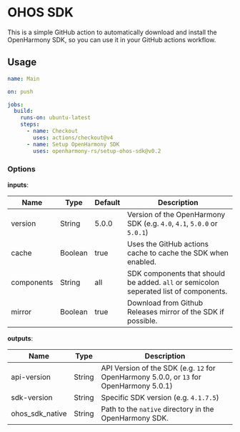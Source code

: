 # OHOS SDK

This is a simple GitHub action to automatically download and install the OpenHarmony SDK,
so you can use it in your GitHub actions workflow.

## Usage

```yaml
name: Main

on: push

jobs:
  build:
    runs-on: ubuntu-latest
    steps:
      - name: Checkout
        uses: actions/checkout@v4
      - name: Setup OpenHarmony SDK
        uses: openharmony-rs/setup-ohos-sdk@v0.2
```

### Options

**inputs**:

| Name       | Type    | Default | Description                                                                           |
|------------|---------|---------|---------------------------------------------------------------------------------------|
| version    | String  | 5.0.0   | Version of the OpenHarmony SDK (e.g. `4.0`, `4.1`, `5.0.0` or `5.0.1`)                |
| cache      | Boolean | true    | Uses the GitHub actions cache to cache the SDK when enabled.                          |
| components | String  | all     | SDK components that should be added. `all` or semicolon seperated list of components. |
| mirror     | Boolean | true    | Download from Github Releases mirror of the SDK if possible.                          |

**outputs**:


| Name            | Type   | Description                                                                             |
|-----------------|--------|-----------------------------------------------------------------------------------------|
| api-version     | String | API Version of the SDK (e.g. `12` for OpenHarmony 5.0.0, or `13` for OpenHarmony 5.0.1) |
| sdk-version     | String | Specific SDK version (e.g. `4.1.7.5`)                                                   |
| ohos_sdk_native | String | Path to the `native` directory in the OpenHarmony SDK.                                  |
